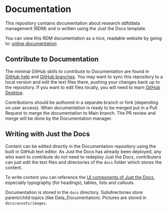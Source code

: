 # Documentation

This repository contains documentation about research ddfddata management (RDM) and is written using the Just the Docs template.

You can view this RDM documentation as a nice, readable website by going to: [online documentation](https://climatesmartagcollab.github.io/Documentation-en/)

## Contribute to Documentation

The minimal GitHub skills to contribute to Documentation are found in [GitHub help](https://climatesmartagcollab.github.io/Documentation-en/github/) and [GitHub branches](https://climatesmartagcollab.github.io/Documentation-en/github/branches.html). You may want to sync this repository to a local version and edit the text files there, pushing your changes back up to the repository. If you want to edit files locally, you will need to learn [GitHub Desktop](https://climatesmartagcollab.github.io/Documentation-en/github/githubdesktop.html).

Contributions should be authored in a separate branch or fork (depending on user access). When documentation is ready to be merged put in a Pull Request to merge the documentation to Main branch. The PR review and merge will be done by the Documentation manager. 

## Writing with Just the Docs

Content can be edited directly in the Documentation repository using the built in GitHub text editor. As Just the Docs has already been deployed, any who want to contribute do not need to redeploy Just the Docs, contributers can just edit the text files and directories of the `docs` folder which stores the content. 

To write content you can reference the [UI components of Just the Docs](https://just-the-docs.com/docs/ui-components/), especially typography (for headings), tables, lists and callouts.

Documentation is stored in the `docs` directory. Subdirectories store parent/child topics (like Data_Documentation). Pictures are stored in `docs/assets/images`.
